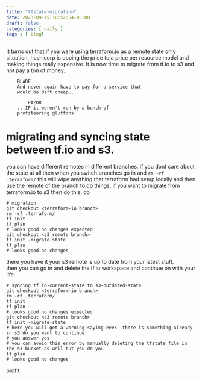 ```yaml
---
title: "tfstate-migration"
date: 2023-09-15T16:52:54-05:00
draft: false
categories: [ daily ]
tags : [ blog]
---
```

It turns out that if you were using terraform.io as a remote state only situation, hashicorp is upping the price to a price per resource model and making things really expensive.  It is now time to migrate from tf.io to s3 and not pay a ton of money..
```
	BLADE
	And never again have to pay for a service that
	would be dirt cheap...

		RAZOR
	...IF it weren't run by a bunch of
	profiteering gluttons!
```

# migrating and syncing state between tf.io and s3.  
you can have different remotes in different branches.  if you dont care about the state at all then when you switch branches go in and `rm -rf .terraform/`  this will wipe anything that terraform had setup locally and then use the remote of the branch to do things. 
if you want to migrate from terraform.io to s3 then do this. 
do 
```
# migration
git checkout <terraform-io branch>
rm -rf .terraform/
tf init
tf plan 
# looks good no changes expected
git checkout <s3 remote branch>
tf init -migrate-state 
tf plan 
# looks good no changes
```  
there you have it your s3 remote is up to date from your latest stuff.  
then you can go in and delete the tf.io workspace and continue on with your life.

```
# syncing tf.io-current-state to s3-outdated-state
git checkout <terraform-io branch>
rm -rf .terraform/
tf init
tf plan 
# looks good no changes expected
git checkout <s3 remote branch>
tf init -migrate-state 
# here you will get a warning saying eeek  there is something already in s3 do you want to continue
# you answer yes
# you can avoid this error by manually deleting the tfstate file in the s3 bucket as well but you do you
tf plan 
# looks good no changes
``` 

profit